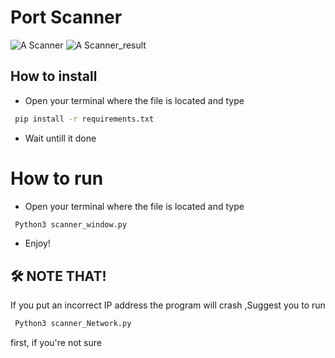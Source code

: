 # Port Scanner
![A Scanner](https://cdn.discordapp.com/attachments/981070079624097882/1080199186412228658/Screenshot_2566-03-01_at_05.44.29.png)
![A Scanner_result](https://cdn.discordapp.com/attachments/981070079624097882/1080199186596773898/Screenshot_2566-03-01_at_05.44.50.png)

## How to install

 - Open your terminal where the file is located and type
 ```bash
  pip install -r requirements.txt
```
 - Wait untill it done

 # How to run

 - Open your terminal where the file is located and type
 ```bash
  Python3 scanner_window.py
```
 - Enjoy!


## 🛠 NOTE THAT!
If you put an incorrect IP address the program will crash
,Suggest you to run 
 ```bash
  Python3 scanner_Network.py
```
first, if you're not sure



 

 

